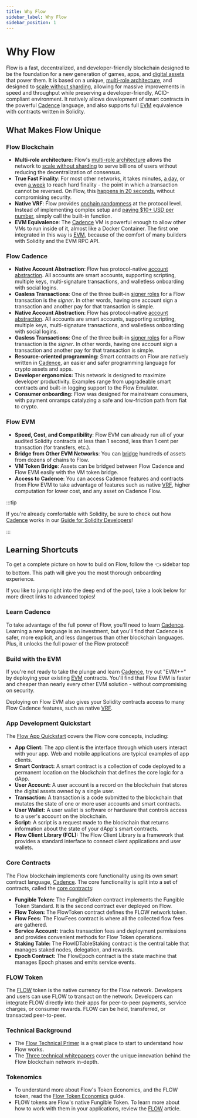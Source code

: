 ```yaml
---
title: Why Flow
sidebar_label: Why Flow
sidebar_position: 1
---
```


# Why Flow

Flow is a fast, decentralized, and developer-friendly blockchain designed to be the foundation for a new generation of games, apps, and [digital assets] that power them. It is based on a unique, [multi-role architecture], and designed to [scale without sharding], allowing for massive improvements in speed and throughput while preserving a developer-friendly, ACID-compliant environment.  It natively allows development of smart contracts in the powerful [Cadence] language, and also supports full [EVM] equivalence with contracts written in Solidity.

## What Makes Flow Unique

### Flow Blockchain

- **Multi-role architecture:** Flow's [multi-role architecture] allows the network to [scale without sharding] to serve billions of users without reducing the decentralization of consensus.
- **True Fast Finality**: For most other networks, it takes minutes, [a day], or even [a week] to reach hard finality - the point in which a transaction cannot be reversed.  On Flow, this [happens in 20 seconds], without compromising security.
- **Native VRF**: Flow provides [onchain randomness] at the protocol level.  Instead of implementing complex setup and [paying $10+ USD per number], simply call the built-in function.
- **EVM Equivalence**: The [Cadence] VM is powerful enough to allow other VMs to run inside of it, almost like a Docker Container.  The first one integrated in this way is [EVM], because of the comfort of many builders with Solidity and the EVM RPC API.

### Flow Cadence

- **Native Account Abstraction**: Flow has protocol-native [account abstraction].  All accounts are smart accounts, supporting scripting, multiple keys, multi-signature transactions, and walletless onboarding with social logins.
- **Gasless Transactions**: One of the three built-in [signer roles] for a Flow transaction is the _signer_.  In other words, having one account sign a transaction and another pay for that transaction is simple.
- **Native Account Abstraction**: Flow has protocol-native [account abstraction].  All accounts are smart accounts, supporting scripting, multiple keys, multi-signature transactions, and walletless onboarding with social logins.
- **Gasless Transactions**: One of the three built-in [signer roles] for a Flow transaction is the _signer_.  In other words, having one account sign a transaction and another pay for that transaction is simple.
- **Resource-oriented programming:** Smart contracts on Flow are natively written in [Cadence], an easier and safer programming language for crypto assets and apps.
- **Developer ergonomics:** This network is designed to maximize developer productivity. Examples range from upgradeable smart contracts and built-in logging support to the Flow Emulator.
- **Consumer onboarding:** Flow was designed for mainstream consumers, with payment onramps catalyzing a safe and low-friction path from fiat to crypto.

### Flow EVM

- **Speed, Cost, and Compatibility**: Flow EVM can already run all of your audited Solidity contracts at less than 1 second, less than 1 cent per transaction (for transfers, etc.).
- **Bridge from Other EVM Networks**: You can [bridge] hundreds of assets from dozens of chains to Flow.
- **VM Token Bridge**: Assets can be bridged between Flow Cadence and Flow EVM easily with the VM token bridge.
- **Access to Cadence**: You can access Cadence features and contracts from Flow EVM to take advantage of features such as native [VRF], higher computation for lower cost, and any asset on Cadence Flow.

:::tip

If you're already comfortable with Solidity, be sure to check out how [Cadence] works in our [Guide for Solidity Developers]!

:::

## Learning Shortcuts

To get a complete picture on how to build on Flow, follow the 👈 sidebar top to bottom.  This path will give you the most thorough onboarding experience.

If you like to jump right into the deep end of the pool, take a look below for more direct links to advanced topics!

### Learn Cadence

To take advantage of the full power of Flow, you'll need to learn [Cadence].  Learning a new language is an investment, but you'll find that Cadence is safer, more explicit, and less dangerous than other blockchain languages.  Plus, it unlocks the full power of the Flow protocol!

### Build with the EVM

If you're not ready to take the plunge and learn [Cadence], try out "EVM++" by deploying your existing [EVM] contracts.  You'll find that Flow EVM is faster and cheaper than nearly every other EVM solution - without compromising on security.

Deploying on Flow EVM also gives your Solidity contracts access to many Flow Cadence features, such as native [VRF].

### App Development Quickstart

The [Flow App Quickstart] covers the Flow core concepts, including:

- **App Client:** The app client is the interface through which users interact with your app. Web and mobile applications are typical examples of app clients.
- **Smart Contract:** A smart contract is a collection of code deployed to a permanent location on the blockchain that defines the core logic for a dApp.
- **User Account:** A user account is a record on the blockchain that stores the digital assets owned by a single user.
- **Transaction:** A transaction is a code submitted to the blockchain that mutates the state of one or more user accounts and smart contracts.
- **User Wallet:** A user wallet is software or hardware that controls access to a user's account on the blockchain.
- **Script:** A script is a request made to the blockchain that returns information about the state of your dApp's smart contracts.
- **Flow Client Library (FCL):** The Flow Client Library is a framework that provides a standard interface to connect client applications and user wallets.

### Core Contracts

The Flow blockchain implements core functionality using its own smart contract language, [Cadence]. The core functionality is split into a set of contracts, called the [core contracts]:

- **Fungible Token:** The FungibleToken contract implements the Fungible Token Standard. It is the second contract ever deployed on Flow.
- **Flow Token:** The FlowToken contract defines the FLOW network token.
- **Flow Fees:** The FlowFees contract is where all the collected flow fees are gathered.
- **Service Account:** tracks transaction fees and deployment permissions and provides convenient methods for Flow Token operations.
- **Staking Table:** The FlowIDTableStaking contract is the central table that manages staked nodes, delegation, and rewards.
- **Epoch Contract:** The FlowEpoch contract is the state machine that manages Epoch phases and emits service events.

### FLOW Token

The [FLOW] token is the native currency for the Flow network. Developers and users can use FLOW to transact on the network. Developers can integrate FLOW directly into their apps for peer-to-peer payments, service charges, or consumer rewards. FLOW can be held, transferred, or transacted peer-to-peer.

### Technical Background

- The [Flow Technical Primer] is a great place to start to understand how Flow works.
- The [Three technical whitepapers] cover the unique innovation behind the Flow blockchain network in-depth.

### Tokenomics

- To understand more about Flow's Token Economics, and the FLOW token, read the [Flow Token Economics] guide.
- FLOW tokens are Flow's native Fungible Token. To learn more about how to work with them in your applications, review the [FLOW] article.

[digital assets]: https://www.onflow.org/post/flow-blockchain-cadence-programming-language-resources-assets
[multi-role architecture]: https://www.onflow.org/primer
[onchain randomness]: ./advanced-concepts/randomness
[paying $10+ USD per number]: https://docs.chain.link/vrf/v2-5/billing
[scale without sharding]: https://www.onflow.org/post/flow-blockchain-multi-node-architecture-advantages
[a day]: https://docs.zksync.io/zk-stack/concepts/finality#finality-on-zksync-era
[a week]: https://docs.optimism.io/stack/rollup/overview#fault-proofs
[happens in 20 seconds]: ./basics/transactions#flow
[signer roles]: ./basics/transactions#signer-roles
[Cadence]: https://cadence-lang.org/
[EVM]: https://flow.com/upgrade/crescendo/evm
[Guide for Solidity Developers]: https://cadence-lang.org/docs/solidity-to-cadence
[account abstraction]: https://flow.com/account-abstraction
[bridge]: ../ecosystem/bridges
[Flow App Quickstart]: ./guides/flow-app-quickstart
[core contracts]: ./core-contracts
[FLOW]: ./core-contracts/flow-token
[Flow Technical Primer]: https://www.onflow.org/primer
[Three technical whitepapers]: https://www.onflow.org/technical-paper
[Flow Token Economics]: https://www.onflow.org/flow-token-economics
[VRF]: ../evm/guides/vrf
